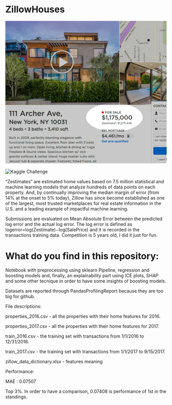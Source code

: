 # ZillowHouses

![zillow](zillow_example.png)

![Kaggle Challenge](https://www.kaggle.com/c/zillow-prize-1)

“Zestimates” are estimated home values based on 7.5 million statistical and machine learning models that analyze hundreds of data points on each property. 
And, by continually improving the median margin of error (from 14% at the onset to 5% today), Zillow has since become established as one of the largest, most trusted marketplaces for real estate information in the U.S. and a leading example of impactful machine learning.

Submissions are evaluated on Mean Absolute Error between the predicted log error and the actual log error. The log error is defined as logerror=log(Zestimate)−log(SalePrice) and it is recorded in the transactions training data. Competition is 5 years old, I did it just for fun.

# What do you find in this repository:
Notebook with preprocessing using sklearn Pipeline, regression and boosting models and, finally, an explainability part using ICE plots, SHAP and some other tecnique in order to have some insights of boosting models.

Datasets are reported through PandasProfilingReport because they are too big for github.

File descriptions:

properties_2016.csv - all the properties with their home features for 2016.

properties_2017.csv - all the properties with their home features for 2017.

train_2016.csv - the training set with transactions from 1/1/2016 to 12/31/2016.

train_2017.csv - the training set with transactions from 1/1/2017 to 9/15/2017.

zillow_data_dictionary.xlsx - features meaning


Performance:

MAE : 0.07507 

Top 3%.
In order to have a comparison, 0.07408 is performance of 1st in the standings.
